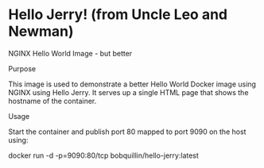 # Hello Jerry! (from Uncle Leo and Newman)
NGINX Hello World Image - but better

Purpose

This image is used to demonstrate a better Hello World Docker image using NGINX using Hello Jerry. It serves up a single HTML page that shows the hostname of the container.

Usage

Start the container and publish port 80 mapped to port 9090 on the host using:

docker run -d -p=9090:80/tcp bobquillin/hello-jerry:latest
